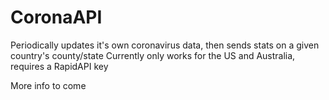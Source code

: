 # CoronaAPI
Periodically updates it's own coronavirus data, then sends stats on a given country's county/state
Currently only works for the US and Australia, requires a RapidAPI key

More info to come